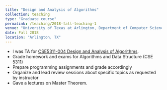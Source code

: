 ```yaml
---
title: "Design and Analysis of Algorithms"
collection: teaching
type: "Graduate course"
permalink: /teaching/2018-fall-teaching-1
venue: "University of Texas at Arlington, Department of Computer Science and Engineering"
date: Fall 2018
location: "Arlington, TX"
---
```


* I was TA for [CSE5311-004 Design and Analysis of Algorithms](http://crystal.uta.edu/~gonzalez/alg_spring_2019-05.html). 
* Grade homework and exams for Algorithms and Data Structure (CSE 5311)
* Prepare programming assignments and grade accordingly
* Organize and lead review sessions about specific topics as requested by instructor
* Gave a lectures on Master Theorem.